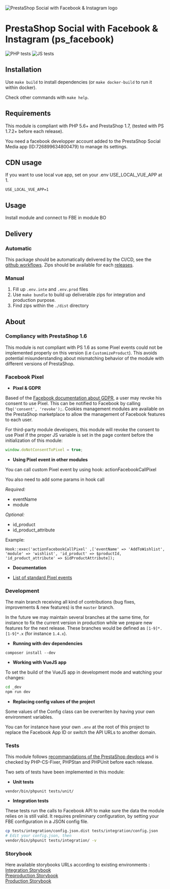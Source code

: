 ![PrestaShop Social with Facebook & Instagram logo](views/img/logo-wordmark.svg)

# PrestaShop Social with Facebook & Instagram (ps_facebook)

![PHP tests](https://github.com/PrestaShopCorp/ps_facebook/workflows/PHP%20tests/badge.svg)
![JS tests](https://github.com/PrestaShopCorp/ps_facebook/workflows/JS%20tests/badge.svg)

## Installation

Use `make build` to install dependencies (or `make docker-build` to run it within docker).

Check other commands with `make help`.

## Requirements

This module is compliant with PHP 5.6+ and PrestaShop 1.7, (tested with PS 1.7.2+ before each release).

You need a facebook developper account added to the PrestaShop Social Media app (ID:726899634800479) to manage its settings.

## CDN usage

If you want to use local vue app, set on your .env USE_LOCAL_VUE_APP at 1.
```
USE_LOCAL_VUE_APP=1
```

## Usage

Install module and connect to FBE in module BO

## Delivery

### Automatic

This package should be automatically delivered by the CI/CD, see the [github workflows](./github/workflows).
Zips should be available for each [releases](./releases).

### Manual

1. Fill up `.env.inte` and `.env.prod` files
2. Use `make bundle` to build up deliverable zips for integration and production purpose.
3. Find zips within the `./dist` directory

## About

### Compliancy with PrestaShop 1.6

This module is not compliant with PS 1.6 as some Pixel events could not be implemented properly on this version (i.e `CustomizeProduct`).
This avoids potential misunderstanding about mismatching behavior of the module with different versions of PrestaShop.

### Facebook Pixel

* **Pixel & GDPR**

Based of the [Facebook documentation about GDPR](https://developers.facebook.com/docs/facebook-pixel/implementation/gdpr/),
a user may revoke his consent to use Pixel. This can be notified to Facebook by calling `fbq('consent', 'revoke');`.
Cookies management modules are available on the PrestaShop marketplace to allow the management of Facebook features
to each user.

For third-party module developers, this module will revoke the consent to use Pixel if the proper JS variable is
set in the page content before the initialization of this module:

```js
window.doNotConsentToPixel = true;
```

* **Using Pixel event in other modules**

You can call custom Pixel event by using hook: actionFacebookCallPixel

You also need to add some params in hook call

*Required:* 
+ eventName
+ module

*Optional:*
+ id_product
+ id_product_attribute

Example:    
```
Hook::exec('actionFacebookCallPixel' ,['eventName' => 'AddToWishlist', 'module' => 'wishlist', 'id_product' => $productId, 'id_product_attribute' => $idProductAttribute]);
```

* **Documentation**

- [List of standard Pixel events](https://developers.facebook.com/docs/facebook-pixel/reference/)

### Development

The main branch receiving all kind of contributions (bug fixes, improvements & new features) is the `master` branch.

In the future we may maintain several branches at the same time, for instance to fix the current version in production while we prepare new features for the next release.
These branches would be defined as `[1-9]*.[1-9]*.x` (for instance `1.4.x`).

* **Running with dev dependencies**

```
composer install --dev
```

* **Working with VueJS app**

To set the build of the VueJS app in development mode and watching your changes:

```bash
cd _dev
npm run dev
```

* **Replacing config values of the project**

Some values of the Config class can be overwriten by having your own environment variables.

You can for instance have your own `.env` at the root of this project to replace the Facebook App ID
or switch the API URLs to another domain.


### Tests

This module follows [recommandations of the PrestaShop devdocs](https://devdocs.prestashop.com/1.7/modules/testing/) and is checked by PHP-CS-Fixer, PHPStan and PHPUnit before each release.

Two sets of tests have been implemented in this module:

- **Unit tests**

```
vendor/bin/phpunit tests/unit/
```

- **Integration tests**

These tests run the calls to Facebook API to make sure the data the module relies on is still valid.
It requires preliminary configuration, by setting your FBE configuration in a JSON config file.

```bash
cp tests/integration/config.json.dist tests/integration/config.json
# Edit your config.json, then
vendor/bin/phpunit tests/integration/ -v
```

 ### Storybook
 
 Here available storybooks URLs according to existing environments :   
 [Integration Storybook](https://facebook-storybook-integration.prestashop.com/)  
 [Preproduction Storybook](https://facebook-storybook-preproduction.prestashop.com/)  
 [Production Storybook](https://facebook-storybook.prestashop.com/)  
